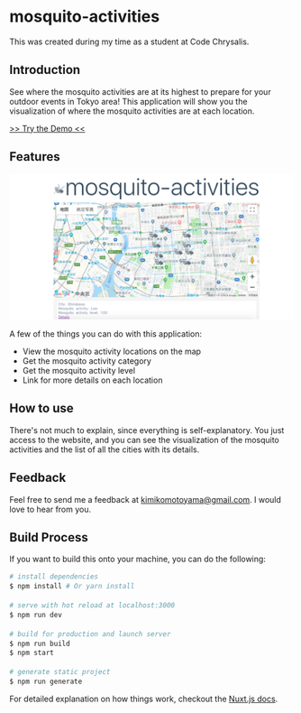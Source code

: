 # mosquito-activities
This was created during my time as a student at Code Chrysalis. 

## Introduction

See where the mosquito activities are at its highest to prepare for your outdoor events in Tokyo area! This application will show you the visualization of where the mosquito activities are at each location.

[>> Try the Demo <<](https://mighty-fortress-33766.herokuapp.com/)

## Features

![Preview](./static/preview.png "preview")

A few of the things you can do with this application:

* View the mosquito activity locations on the map
* Get the mosquito activity category
* Get the mosquito activity level
* Link for more details on each location

## How to use

There's not much to explain, since everything is self-explanatory. You just access to the website, and you can see the visualization of the mosquito activities and the list of all the cities with its details.

## Feedback

Feel free to send me a feedback at kimikomotoyama@gmail.com. I would love to hear from you. 

## Build Process

If you want to build this onto your machine, you can do the following:

``` bash
# install dependencies
$ npm install # Or yarn install

# serve with hot reload at localhost:3000
$ npm run dev

# build for production and launch server
$ npm run build
$ npm start

# generate static project
$ npm run generate
```

For detailed explanation on how things work, checkout the [Nuxt.js docs](https://github.com/nuxt/nuxt.js).

